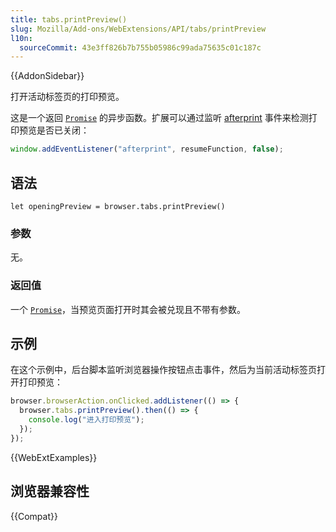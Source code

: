 ```yaml
---
title: tabs.printPreview()
slug: Mozilla/Add-ons/WebExtensions/API/tabs/printPreview
l10n:
  sourceCommit: 43e3ff826b7b755b05986c99ada75635c01c187c
---
```


{{AddonSidebar}}

打开活动标签页的打印预览。

这是一个返回 [`Promise`](/zh-CN/docs/Web/JavaScript/Reference/Global_Objects/Promise) 的异步函数。扩展可以通过监听 [afterprint](/zh-CN/docs/Web/API/Window/afterprint_event) 事件来检测打印预览是否已关闭：

```js
window.addEventListener("afterprint", resumeFunction, false);
```

## 语法

```js-nolint
let openingPreview = browser.tabs.printPreview()
```

### 参数

无。

### 返回值

一个 [`Promise`](/zh-CN/docs/Web/JavaScript/Reference/Global_Objects/Promise)，当预览页面打开时其会被兑现且不带有参数。

## 示例

在这个示例中，后台脚本监听浏览器操作按钮点击事件，然后为当前活动标签页打开打印预览：

```js
browser.browserAction.onClicked.addListener(() => {
  browser.tabs.printPreview().then(() => {
    console.log("进入打印预览");
  });
});
```

{{WebExtExamples}}

## 浏览器兼容性

{{Compat}}
